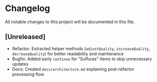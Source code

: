# Changelog

All notable changes to this project will be documented in this file.

## [Unreleased]
- Refactor: Extracted helper methods (`adjustQuality`, `increaseQuality`, `decreaseQuality`) for better readability and maintenance
- Bugfix: Added early `continue` for "Sulfuras" items to skip unnecessary updates
- Docs: Created `docs/architecture.md` explaining post-refactor processing flow
